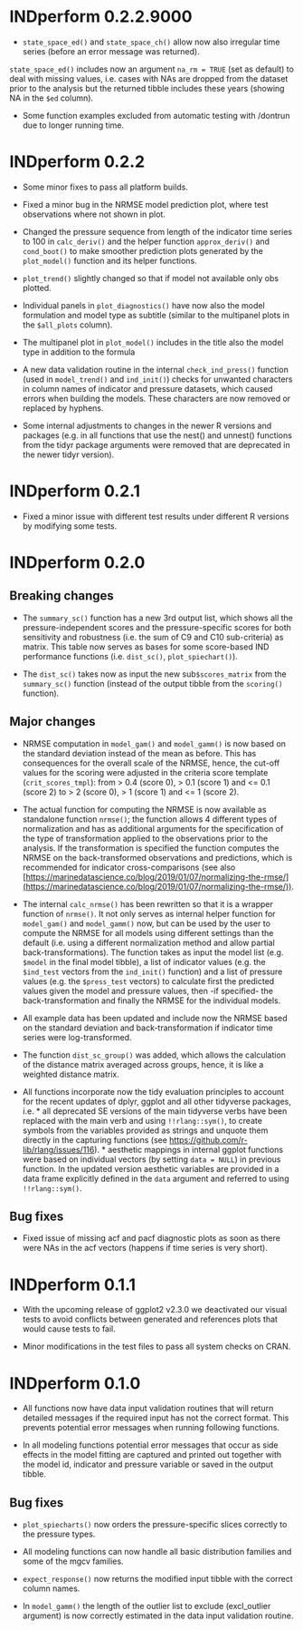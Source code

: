 # INDperform 0.2.2.9000

* `state_space_ed()` and `state_space_ch()` allow now also irregular time series (before an error message was returned).

`state_space_ed()` includes now an argument `na_rm = TRUE` (set as default) to deal with missing values, i.e. cases with NAs are dropped from the dataset prior to the analysis but the returned tibble includes these years (showing NA in the `$ed` column).

* Some function examples excluded from automatic testing with /dontrun due to longer running time.


# INDperform 0.2.2

* Some minor fixes to pass all platform builds.

* Fixed a minor bug in the NRMSE model prediction plot, where test observations where not shown in plot.

* Changed the pressure sequence from length of the indicator time series to 100 in `calc_deriv()` and the helper function `approx_deriv()` and `cond_boot()` to make smoother prediction plots generated by the `plot_model()` function and its helper functions.

* `plot_trend()` slightly changed so that if model not available only obs plotted.

* Individual panels in `plot_diagnostics()` have now also the model formulation and model type as subtitle (similar to the multipanel plots in the `$all_plots` column).

* The multipanel plot in `plot_model()` includes in the title also the model type in addition to the formula

* A new data validation routine in the internal `check_ind_press()` function (used in `model_trend()` and `ind_init()`) checks for unwanted characters in column names of indicator and pressure datasets, which caused errors when building the models. These characters are now removed or replaced by hyphens.

* Some internal adjustments to changes in the newer R versions and packages (e.g. in all functions that use the nest() and unnest() functions from the tidyr package arguments were removed that are deprecated in the newer tidyr version).



# INDperform 0.2.1

* Fixed a minor issue with different test results under different R versions by modifying some tests.


# INDperform 0.2.0

## Breaking changes

* The `summary_sc()` function has a new 3rd output list, which shows all the pressure-independent scores and the pressure-specific scores for both sensitivity and robustness (i.e. the sum of C9 and C10 sub-criteria) as matrix. This table now serves as bases for some score-based IND performance functions (i.e. `dist_sc()`, `plot_spiechart()`).

* The `dist_sc()` takes now as input the new sub`$scores_matrix` from the `summary_sc()` function (instead of the output tibble from the `scoring()` function).

## Major changes

* NRMSE computation in `model_gam()` and `model_gamm()` is now based on the standard deviation instead of the mean as before. This has consequences for the overall scale of the NRMSE, hence, the cut-off values for the scoring were adjusted in the criteria score template (`crit_scores_tmpl`): from > 0.4 (score 0), > 0.1 (score 1) and <= 0.1 (score 2) to > 2 (score 0), > 1 (score 1) and <= 1 (score 2).

* The actual function for computing the NRMSE is now available as standalone function `nrmse()`; the function allows 4 different types of normalization and has as additional arguments for the specification of the type of transformation applied to the observations prior to the analysis. If the transformation is specified the function computes the NRMSE on the back-transformed observations and predictions, which is recommended for indicator cross-comparisons (see also [https://marinedatascience.co/blog/2019/01/07/normalizing-the-rmse/](https://marinedatascience.co/blog/2019/01/07/normalizing-the-rmse/)).

* The internal `calc_nrmse()` has been rewritten so that it is a wrapper function of `nrmse()`. It not only serves as internal helper function for `model_gam()` and `model_gamm()` now, but can be used by the user to compute the NRMSE for all models using different settings than the default (i.e. using a different normalization method and allow partial back-transformations). The function takes as input the model list (e.g. `$model` in the final model tibble), a list of indicator values (e.g. the `$ind_test` vectors from the `ind_init()` function) and a list of pressure values (e.g. the `$press_test` vectors) to calculate first the predicted values given the model and pressure values, then -if specified- the back-transformation and finally the NRMSE for the individual models.

* All example data has been updated and include now the NRMSE based on the standard deviation and back-transformation if indicator time series were log-transformed.

* The function `dist_sc_group()` was added, which allows the calculation of the distance matrix averaged across groups, hence, it is like a weighted distance matrix.

* All functions incorporate now the tidy evaluation principles to account for the recent updates of dplyr, ggplot and all other tidyverse packages, i.e. 
		* all deprecated SE versions of the main tidyverse verbs have been replaced with the main verb and using `!!rlang::sym()`, to create symbols from the variables provided as strings and unquote them directly in the capturing functions (see https://github.com/r-lib/rlang/issues/116).
		* aesthetic mappings in internal ggplot functions were based on individual vectors (by setting `data = NULL`) in previous function. In the updated version aesthetic variables are provided in a data frame explicitly defined in the `data` argument and referred to using `!!rlang::sym()`.

## Bug fixes

* Fixed issue of missing acf and pacf diagnostic plots as soon as there were NAs in the acf vectors (happens if time series is very short).



# INDperform 0.1.1

* With the upcoming release of ggplot2 v2.3.0 we deactivated our visual tests to avoid conflicts between generated and references plots that would cause tests to fail.

* Minor modifications in the test files to pass all system checks on CRAN.

# INDperform 0.1.0

* All functions now have data input validation routines that will return detailed messages if the required input has not the correct format. This prevents potential error messages when running following functions.

* In all modeling functions potential error messages that occur as side effects in the model fitting are captured and printed out together with the model id, indicator and pressure variable or saved in the output tibble.

## Bug fixes

* `plot_spiecharts()` now orders the pressure-specific slices correctly to the pressure types.

* All modeling functions can now handle all basic distribution families and some of the mgcv families.

* `expect_response()` now returns the modified input tibble with the correct column names.

* In `model_gamm()` the length of the outlier list to exclude (excl_outlier argument) is now correctly estimated in the data input validation routine.



